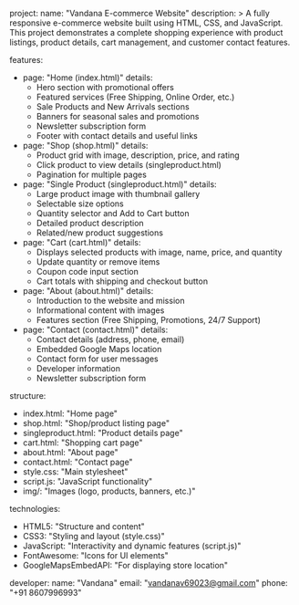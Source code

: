  project:
  name: "Vandana E-commerce Website"
  description: >
    A fully responsive e-commerce website built using HTML, CSS, and JavaScript.
    This project demonstrates a complete shopping experience with product listings,
    product details, cart management, and customer contact features.

features:
  - page: "Home (index.html)"
    details:
      - Hero section with promotional offers
      - Featured services (Free Shipping, Online Order, etc.)
      - Sale Products and New Arrivals sections
      - Banners for seasonal sales and promotions
      - Newsletter subscription form
      - Footer with contact details and useful links
  - page: "Shop (shop.html)"
    details:
      - Product grid with image, description, price, and rating
      - Click product to view details (singleproduct.html)
      - Pagination for multiple pages
  - page: "Single Product (singleproduct.html)"
    details:
      - Large product image with thumbnail gallery
      - Selectable size options
      - Quantity selector and Add to Cart button
      - Detailed product description
      - Related/new product suggestions
  - page: "Cart (cart.html)"
    details:
      - Displays selected products with image, name, price, and quantity
      - Update quantity or remove items
      - Coupon code input section
      - Cart totals with shipping and checkout button
  - page: "About (about.html)"
    details:
      - Introduction to the website and mission
      - Informational content with images
      - Features section (Free Shipping, Promotions, 24/7 Support)
  - page: "Contact (contact.html)"
    details:
      - Contact details (address, phone, email)
      - Embedded Google Maps location
      - Contact form for user messages
      - Developer information
      - Newsletter subscription form

structure:
  - index.html: "Home page"
  - shop.html: "Shop/product listing page"
  - singleproduct.html: "Product details page"
  - cart.html: "Shopping cart page"
  - about.html: "About page"
  - contact.html: "Contact page"
  - style.css: "Main stylesheet"
  - script.js: "JavaScript functionality"
  - img/: "Images (logo, products, banners, etc.)"

technologies:
  - HTML5: "Structure and content"
  - CSS3: "Styling and layout (style.css)"
  - JavaScript: "Interactivity and dynamic features (script.js)"
  - FontAwesome: "Icons for UI elements"
  - GoogleMapsEmbedAPI: "For displaying store location"

developer:
  name: "Vandana"
  email: "vandanav69023@gmail.com"
  phone: "+91 8607996993"

